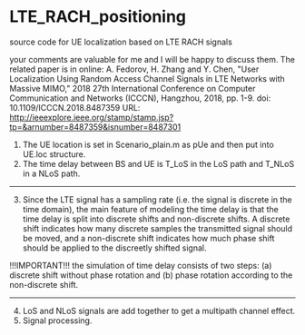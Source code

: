 # LTE_RACH_positioning
source code for UE localization based on LTE RACH signals

your comments are valuable for me and I will be happy to discuss them. The related paper is in online:
A. Fedorov, H. Zhang and Y. Chen, "User Localization Using Random Access Channel Signals in LTE Networks with Massive MIMO," 2018 27th International Conference on Computer Communication and Networks (ICCCN), Hangzhou, 2018, pp. 1-9.
doi: 10.1109/ICCCN.2018.8487359
URL: http://ieeexplore.ieee.org/stamp/stamp.jsp?tp=&arnumber=8487359&isnumber=8487301

1. The UE location is set in Scenario_plain.m as pUe and then put into UE.loc structure.
2. The time delay between BS and UE is T_LoS in the LoS path and T_NLoS in a NLoS path. 
________________________________________________________________________________________
3. Since the LTE signal has a sampling rate (i.e. the signal is discrete in the time domain), the main feature of modeling the time delay is that the time delay is split into discrete shifts and non-discrete shifts. A discrete shift indicates how many discrete samples the transmitted signal should be moved, and a non-discrete shift indicates how much phase shift should be applied to the discreetly shifted signal. 

!!!IMPORTANT!!! the simulation of time delay consists of two steps: (a) discrete shift without phase rotation and (b) phase rotation according to the non-discrete shift. 
________________________________________________________________________________________
4. LoS and NLoS signals are add together to get a multipath channel effect.
5. Signal processing. 
